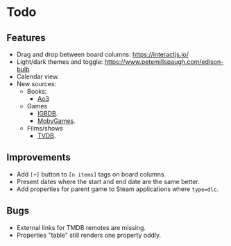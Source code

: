 Todo
====

Features
--------

* Drag and drop between board columns: https://interactjs.io/
* Light/dark themes and toggle: https://www.petemillspaugh.com/edison-bulb
* Calendar view.
* New sources:
    * Books:
        * [Ao3](https://archiveofourown.org/)
    * Games
        * [IGBDB](https://api-docs.igdb.com/).
        * [MobyGames](https://www.mobygames.com/info/api/).
    * Films/shows
        * [TVDB](https://thetvdb.com/api-information#attribution).

Improvements
------------

* Add `[+]` button to `[n items]` tags on board columns.
* Present dates where the start and end date are the same better.
* Add properties for parent game to Steam applications where `type=dlc`.

Bugs
----

* External links for TMDB remotes are missing.
* Properties "table" still renders one property oddly.
